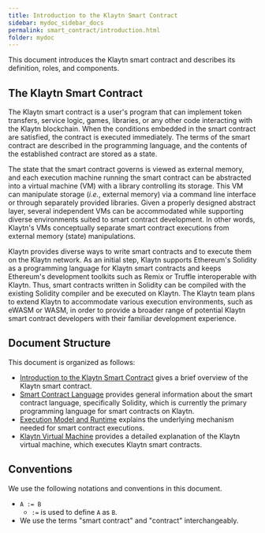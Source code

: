```yaml
---
title: Introduction to the Klaytn Smart Contract
sidebar: mydoc_sidebar_docs
permalink: smart_contract/introduction.html
folder: mydoc
---
```


[//]: # "NOTE: try to deliver big picture, goal, roadmap"

This document introduces the Klaytn smart contract and describes its definition,
roles, and components.


## The Klaytn Smart Contract

The Klaytn smart contract is a user's program that can implement token
transfers, service logic, games, libraries, or any other code interacting with
the Klaytn blockchain.  When the conditions embedded in the smart contract are
satisfied, the contract is executed immediately.  The terms of the smart
contract are described in the programming language, and the contents of the
established contract are stored as a state.

The state that the smart contract governs is viewed as external memory, and
each execution machine running the smart contract can be abstracted into a
virtual machine (VM) with a library controlling its storage.  This VM can
manipulate storage (*i.e.*, external memory) via a command line interface or
through separately provided libraries.  Given a properly designed abstract
layer, several independent VMs can be accommodated while supporting diverse
environments suited to smart contract development.  In other words, Klaytn's
VMs conceptually separate smart contract executions from external memory
(state) manipulations.

Klaytn provides diverse ways to write smart contracts and to execute them on
the Klaytn network.  As an initial step, Klaytn supports Ethereum's Solidity as
a programming language for Klaytn smart contracts and keeps Ethereum's development
toolkits such as Remix or Truffle interoperable with Klaytn.  Thus, smart
contracts written in Solidity can be compiled with the existing Solidity
compiler and be executed on Klaytn.  The Klaytn team plans to extend Klaytn to
accommodate various execution environments, such as eWASM or WASM, in order to
provide a broader range of potential Klaytn smart contract developers with
their familiar development experience.


## Document Structure

This document is organized as follows:
- [Introduction to the Klaytn Smart Contract](introduction.html)
  gives a brief overview of the Klaytn smart contract.
- [Smart Contract Language](language.html) provides general
  information about the smart contract language, specifically Solidity, which
  is currently the primary programming language for smart contracts on Klaytn.
- [Execution Model and Runtime](execution_model_and_runtime.html) explains
  the underlying mechanism needed for smart contract executions.
- [Klaytn Virtual Machine](klaytn_virtual_machine.html) provides a detailed
  explanation of the Klaytn virtual machine, which executes Klaytn smart
  contracts.


## Conventions

We use the following notations and conventions in this document.
- `A := B`
   - `:=` is used to define `A` as `B`.
- We use the terms "smart contract" and "contract" interchangeably.
